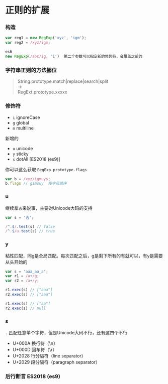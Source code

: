 # 正则的扩展

### 构造

```JavaScript
var reg1 = new RegExp('xyz', 'igm');
var reg2 = /xyz/igm;

es6
new RegExp(/abc/ig, 'i')  第二个参数可以指定新的修饰符，会覆盖之前的
``` 

### 字符串正则的方法挪位

> String.prototype.match|replace|search|split   
> ->   
> RegExt.prototype.xxxxx

### 修饰符

- `i` ignoreCase
- `g` global
- `m` multiline

新增的

- `u` unicode
- `y` sticky
- `s` dotAll [ES2018 (es9)]

你可以这么获取 `RegExp.prototype.flags`

```JavaScript
var b = /xyz/igmuys;
b.flags // gimsuy  按字母顺序
```

### u

继续拿`𠮷`来说事，主要对Unicode大码的支持

```JavaScript
var s = '𠮷';

/^.$/.test(s) // false
/^.$/u.test(s) // true
```

### y

粘性匹配，同g是全局匹配。每次匹配之后，g是剩下所有的有就可以，有y是需要从头开始的

```JavaScript
var s = 'aaa_aa_a';
var r1 = /a+/g;
var r2 = /a+/y;

r1.exec(s) // ["aaa"]
r2.exec(s) // ["aaa"]

r1.exec(s) // ["aa"]
r2.exec(s) // null
```

### s

`.` 匹配任意单个字符，但是Unicode大码不行，还有这四个不行

- U+000A 换行符（\n）
- U+000D 回车符（\r）
- U+2028 行分隔符（line separator）
- U+2029 段分隔符（paragraph separator）

### 后行断言 ES2018 (es9)